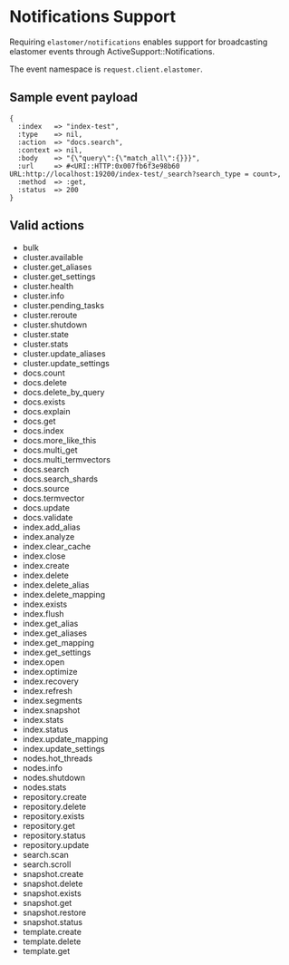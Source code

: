 # Notifications Support

Requiring `elastomer/notifications` enables support for broadcasting
elastomer events through ActiveSupport::Notifications.

The event namespace is `request.client.elastomer`.

## Sample event payload

```
{
  :index   => "index-test",
  :type    => nil,
  :action  => "docs.search",
  :context => nil,
  :body    => "{\"query\":{\"match_all\":{}}}",
  :url     => #<URI::HTTP:0x007fb6f3e98b60 URL:http://localhost:19200/index-test/_search?search_type = count>,
  :method  => :get,
  :status  => 200
}
```

## Valid actions
- bulk
- cluster.available
- cluster.get_aliases
- cluster.get_settings
- cluster.health
- cluster.info
- cluster.pending_tasks
- cluster.reroute
- cluster.shutdown
- cluster.state
- cluster.stats
- cluster.update_aliases
- cluster.update_settings
- docs.count
- docs.delete
- docs.delete_by_query
- docs.exists
- docs.explain
- docs.get
- docs.index
- docs.more_like_this
- docs.multi_get
- docs.multi_termvectors
- docs.search
- docs.search_shards
- docs.source
- docs.termvector
- docs.update
- docs.validate
- index.add_alias
- index.analyze
- index.clear_cache
- index.close
- index.create
- index.delete
- index.delete_alias
- index.delete_mapping
- index.exists
- index.flush
- index.get_alias
- index.get_aliases
- index.get_mapping
- index.get_settings
- index.open
- index.optimize
- index.recovery
- index.refresh
- index.segments
- index.snapshot
- index.stats
- index.status
- index.update_mapping
- index.update_settings
- nodes.hot_threads
- nodes.info
- nodes.shutdown
- nodes.stats
- repository.create
- repository.delete
- repository.exists
- repository.get
- repository.status
- repository.update
- search.scan
- search.scroll
- snapshot.create
- snapshot.delete
- snapshot.exists
- snapshot.get
- snapshot.restore
- snapshot.status
- template.create
- template.delete
- template.get
